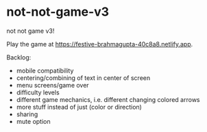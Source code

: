 # not-not-game-v3
not not game v3!

Play the game at https://festive-brahmagupta-40c8a8.netlify.app.

Backlog:
- mobile compatibility
- centering/combining of text in center of screen
- menu screens/game over
- difficulty levels
- different game mechanics, i.e. different changing colored arrows
- more stuff instead of just (color or direction)
- sharing
- mute option
